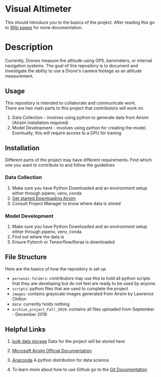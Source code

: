 # Visual Altimeter

This should introduce you to the basics of the project. After reading this go to [Wiki pages](https://github.com/DSSVisualAltimeter/DSS-visual-altimeter/wiki) for more documentation.  

# Description

Currently, Drones measure the altitude using GPS, barometers, or internal navigation systems. The goal of this repository is to document and investigate the ability to use a Drone's camera footage as an altitude measurement.  


## Usage

This repository is intended to collaborate and communicate work.  
There are two main parts to this project that contributors will work on.  
1. Data Collection - involves using python to generate data from Airsim (Airsim installation required)  
2. Model Development - involves using python for creating the model. Eventually, this will require access to a GPU for traning

## Installation

Different parts of the project may have different requirements. Find which one you want to contribute to and follow the guidelines  

### Data Collection

1. Make sure you have Python Downloaded and an environment setup either through pipenv, venv, conda
2. [Get started Downloading Airsim](https://github.com/DSSVisualAltimeter/DSS-visual-altimeter/wiki/Installation-Airsim-on-Windows)
3. Consult Project Manager to know where data is stored

### Model Development

1. Make sure you have Python Downloaded and an environment setup either through pipenv, venv, conda  
2. Find out where the data is  
3. Ensure Pytorch or Tensorflow/Keras is downloaded  

## File Structure

Here are the basics of how the repository is set up

- `personal-folders`: contributors may use this to hold all python scripts that they are developing but do not feel are ready to be used by anyone.  
- `scripts`: python files that are used to complete the project
- `images`: contains grayscale images generated from Airsim by Lawrence Chilton
- `data`: currently holds nothing
- `archive_project_Fall_2019`: contains all files uploaded from September - December 2019


## Helpful Links
1. [bulk data storage](https://drive.google.com/drive/folders/1Wm8eyhZ8ujNSy5ReifbYFk4cvICGkRuH?usp=sharing)
Data for the project will be stored here
 
2. [Microsoft Airsim Official Documentation](https://github.com/Microsoft/AirSim/)

3. [Anaconda](https://www.anaconda.com/distribution/) 
A python distribution for data science.

4. To learn more about how to use Github go to the [Git Documentation](https://git-scm.com/doc)

